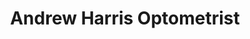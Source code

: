 ---
title: "Andrew Harris Optometrist"
url: /north-melbourne/andrew-harris-optometrist/
shop: Optiker
---